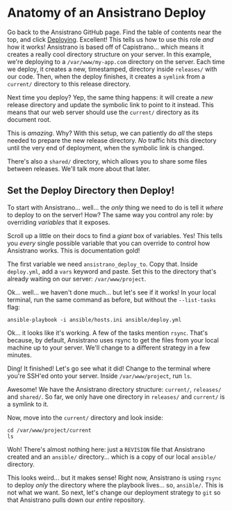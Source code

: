 # Anatomy of an Ansistrano Deploy

Go back to the Ansistrano GitHub page. Find the table of contents near the top, and click
[Deploying](https://github.com/ansistrano/deploy#deploying). Excellent! This tells
us how to use this role *and* how it works! Ansistrano is based off of Capistrano...
which means it creates a really cool directory structure on your server. In this
example, we're deploying to a `/var/www/my-app.com` directory on the server. Each
time we deploy, it creates a new, timestamped, directory inside `releases/` with
our code. Then, when the deploy finishes, it creates a `symlink` from a `current/`
directory to this release directory.

Next time you deploy? Yep, the same thing happens: it will create a *new* release
directory and update the symbolic link to point to it instead. This means that
our web server should use the `current/` directory as its document root.

This is *amazing*. Why? With this setup, we can patiently do *all* the steps needed
to prepare the new release directory. *No* traffic hits this directory until the
very end of deployment, when the symbolic link is changed.

There's also a `shared/` directory, which allows you to share some files between
releases. We'll talk more about that later.

## Set the Deploy Directory then Deploy!

To start with Ansistrano... well... the *only* thing we need to do is tell it *where*
to deploy to on the server! How? The same way you control any role: by overriding
*variables* that it exposes.

Scroll up a little on their docs to find a *giant* box of variables. Yes! This tells
you *every* single possible variable that you can override to control how Ansistrano
works. This is documentation gold!

The first variable we need `ansistrano_deploy_to`. Copy that. Inside `deploy.yml`,
add a `vars` keyword and paste. Set this to the directory that's already waiting
on our server: `/var/www/project`.

Ok... well... we haven't done much... but let's see if it works! In your local terminal,
run the same command as before, but without the `--list-tasks` flag:

```terminal-silent
ansible-playbook -i ansible/hosts.ini ansible/deploy.yml
```

Ok... it looks like it's working. A few of the tasks mention `rsync`. That's because,
by default, Ansistrano uses rsync to get the files from your local machine up to
your server. We'll change to a different strategy in a few minutes.

Ding! It finished! Let's go see what it did! Change to the terminal where you're
SSH'ed onto your server. Inside `/var/www/project`, run `ls`.

Awesome! We have the Ansistrano directory structure: `current/`, `releases/` and
`shared/`. So far, we only have one directory in `releases/` and `current/` is a
symlink to it.

Now, move into the `current/` directory and look inside:

```terminal-silent
cd /var/www/project/current
ls
```

Woh! There's almost nothing here: just a `REVISION` file that Ansistrano created
and an `ansible/` directory... which is a copy of our local `ansible/` directory.

This looks weird... but it makes sense! Right now, Ansistrano is using `rsync` to
deploy *only* the directory where the playbook lives... so, `ansible/`. This is not
what we want. So next, let's change our deployment strategy to `git` so that Ansistrano
pulls down our *entire* repository.
